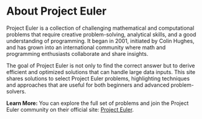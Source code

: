 # About Project Euler

Project Euler is a collection of challenging mathematical and computational problems that require creative problem-solving, analytical skills, and a good understanding of programming. It began in 2001, initiated by Colin Hughes, and has grown into an international community where math and programming enthusiasts collaborate and share insights.

The goal of Project Euler is not only to find the correct answer but to derive efficient and optimized solutions that can handle large data inputs. This site shares solutions to select Project Euler problems, highlighting techniques and approaches that are useful for both beginners and advanced problem-solvers.

**Learn More:** You can explore the full set of problems and join the Project Euler community on their official site: [Project Euler](https://projecteuler.net/).